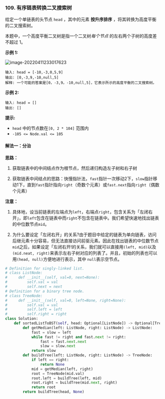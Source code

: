 ### 109. 有序链表转换二叉搜索树

给定一个单链表的头节点  `head` ，其中的元素 **按升序排序** ，将其转换为高度平衡的二叉搜索树。

本题中，一个高度平衡二叉树是指一个二叉树*每个节点* 的左右两个子树的高度差不超过 1。

**示例 1:**

 ![image-20220411233017623](C:\Users\lenovo\AppData\Roaming\Typora\typora-user-images\image-20220411233017623.png)

```
输入: head = [-10,-3,0,5,9]
输出: [0,-3,9,-10,null,5]
解释: 一个可能的答案是[0，-3,9，-10,null,5]，它表示所示的高度平衡的二叉搜索树。
```

**示例 2:**

```
输入: head = []
输出: []
```

**提示:**

- `head` 中的节点数在`[0, 2 * 104]` 范围内
- `-105 <= Node.val <= 105`

#### 解法一：分治

**思路：**

1. 获取链表中的中间结点作为根节点，然后递归构造左子树和右子树

2. 获取链表中间结点的思路：快慢指针法，`fast`指针一次移动2下，`slow`指针移动1下，直到`fast`指针指向`right`（奇数个元素）或`fast.next`指向`right`（偶数个元素）

**注意：**

1. 具体地，设当前链表的左端点为`left`，右端点`right`，包含关系为「左闭右开」，即`left`包含在链表中而`right`不包含在链表中。我们希望快速地找出链表的中位数节点`mid`。

2. 为什么要设定「左闭右开」的关系?由于题目中给定的链表为单向链表，访问后继元素十分容易，但无法直接访问前驱元素。因此在找出链表的中位数节点`mid`之后，如果设定「左闭右开!的关系，我们就可以直接用`(left, mid)`以及`(mid.neat, right)`来表示左右子树对应的列表了。并且，初始的列表也可以用`(head, null)`方便地进行表示，其中 `null`表示空节点。

   

```python
# Definition for singly-linked list.
# class ListNode:
#     def __init__(self, val=0, next=None):
#         self.val = val
#         self.next = next
# Definition for a binary tree node.
# class TreeNode:
#     def __init__(self, val=0, left=None, right=None):
#         self.val = val
#         self.left = left
#         self.right = right
class Solution:
    def sortedListToBST(self, head: Optional[ListNode]) -> Optional[TreeNode]:
        def getMedian(left: ListNode, right: ListNode) -> ListNode:
            fast = slow = left
            while fast != right and fast.next != right:
                fast = fast.next.next
                slow = slow.next
            return slow
        def buildTree(left: ListNode, right: ListNode) -> TreeNode:
            if left == right:
                return None
            mid = getMedian(left, right)
            root = TreeNode(mid.val)
            root.left = buildTree(left, mid)
            root.right = buildTree(mid.next, right)
            return root
        return buildTree(head, None)
```

